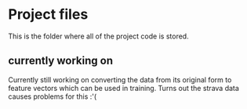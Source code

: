 # Project files

This is the folder where all of the project code is stored.


## currently working on 

Currently still working on converting the data from its original form to feature vectors which can be used in training. 
Turns out the strava data causes problems for this :'(
